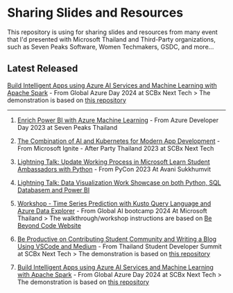 # Sharing Slides and Resources
This repository is using for sharing slides and resources from many event that I'd presented with Microsoft Thailand and Third-Party organizations, such as Seven Peaks Software, Women Techmakers, GSDC, and more...

## Latest Released

[Build Intelligent Apps using Azure AI Services and Machine Learning with Apache Spark](https://github.com/chrnthnkmutt/sharing_slides/blob/main/07_IntelligentApp_AzureAI.pdf) - From Global Azure Day 2024 at SCBx Next Tech > The demonstration is based on [this repository](https://github.com/Azure-Samples/Synapse/blob/main/MachineLearning/Tutorial%20-%20Cognitive%20Service.ipynb)

-----------------------------------

1. [Enrich Power BI with Azure Machine Learning](https://github.com/chrnthnkmutt/sharing_slides/blob/main/01_AML_PowerBI.pdf) - From Azure Developer Day 2023 at Seven Peaks Thailand

2. [The Combination of AI and Kubernetes for Modern App Development](https://github.com/chrnthnkmutt/sharing_slides/blob/main/02_AI_and_K8s.pdf) - From Microsoft Ignite - After Party Thailand 2023 at SCBx Next Tech

3. [Lightning Talk: Update Working Process in Microsoft Learn Student Ambassadors with Python](https://github.com/chrnthnkmutt/sharing_slides/blob/main/03_LightningTalk_PyCon23.pdf) - From PyCon 2023 At Avani Sukkhumvit

4. [Lightning Talk: Data Visualization Work Showcase on both Python, SQL Databasem and Power BI](https://github.com/chrnthnkmutt/sharing_slides/blob/main/04_LightningTalk_DataVizJan2024.pdf)

5. [Workshop - Time Series Prediction with Kusto Query Language and Azure Data Explorer](https://github.com/chrnthnkmutt/sharing_slides/blob/main/05_globalAI_timeseries.pdf) - From Global AI bootcamp 2024 At Microsoft Thailand > The walkthrough/workshop instructions are based on [Be Beyond Code Website](https://bebeyondcode.vercel.app/posts/timeseries-adx1)

6. [Be Productive on Contributing Student Community and Writing a Blog Using VSCode and Medium](https://github.com/chrnthnkmutt/sharing_slides/blob/main/06_StudentSummit_BlogContrb.pdf) - From Thailand Student Developer Summit at SCBx Next Tech > The demonstration is based on [this repository](https://github.com/chrnthnkmutt/bebeyondcode)

7. [Build Intelligent Apps using Azure AI Services and Machine Learning with Apache Spark](https://github.com/chrnthnkmutt/sharing_slides/blob/main/07_IntelligentApp_AzureAI.pdf) - From Global Azure Day 2024 at SCBx Next Tech > The demonstration is based on [this repository](https://github.com/Azure-Samples/Synapse/blob/main/MachineLearning/Tutorial%20-%20Cognitive%20Service.ipynb)
